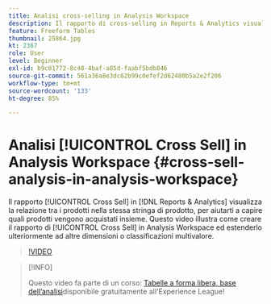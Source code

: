 ```yaml
---
title: Analisi cross-selling in Analysis Workspace
description: Il rapporto di cross-selling in Reports & Analytics visualizza la relazione tra i prodotti nella stessa stringa di prodotto, per aiutarti a capire quali prodotti vengono acquistati insieme. Questo video illustra come creare il rapporto di cross-selling in Analysis Workspace ed estenderlo ulteriormente ad altre dimensioni o classificazione multivalore.
feature: Freeform Tables
thumbnail: 25864.jpg
kt: 2367
role: User
level: Beginner
exl-id: b9c01772-8c48-4baf-a85d-faabf5bdb846
source-git-commit: 561a36a8e3dc62b99c0efef2d62480b5a2e2f206
workflow-type: tm+mt
source-wordcount: '133'
ht-degree: 85%

---
```


# Analisi [!UICONTROL Cross Sell] in Analysis Workspace {#cross-sell-analysis-in-analysis-workspace}

Il rapporto [!UICONTROL Cross Sell] in [!DNL Reports & Analytics] visualizza la relazione tra i prodotti nella stessa stringa di prodotto, per aiutarti a capire quali prodotti vengono acquistati insieme. Questo video illustra come creare il rapporto di [!UICONTROL Cross Sell] in Analysis Workspace ed estenderlo ulteriormente ad altre dimensioni o classificazioni multivalore.

>[!VIDEO](https://video.tv.adobe.com/v/25864/?quality=12)

>[!INFO]
>
> Questo video fa parte di un corso: [Tabelle a forma libera, base dell’analisi](https://experienceleague.adobe.com/?recommended=Analytics-U-1-2020.3)disponibile gratuitamente all&#39;Experience League!
